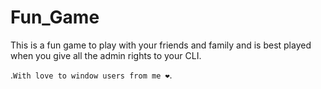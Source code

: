 # Fun_Game
This is a fun game to play with your friends and family and is best played when you give all the admin rights to your CLI.

.`With love to window users from me ❤️`.
